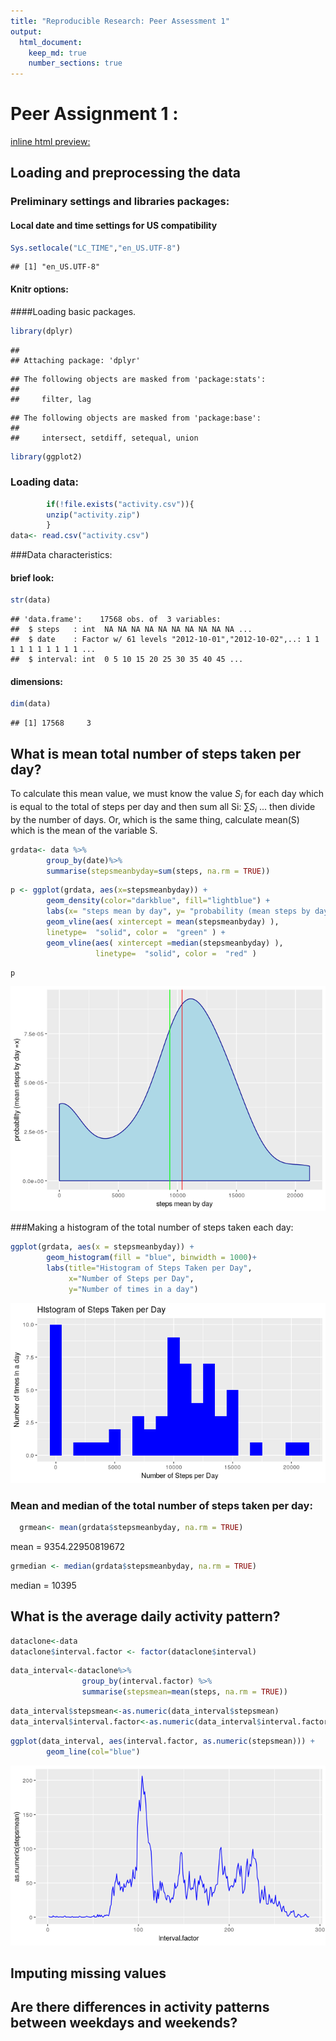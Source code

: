 ```yaml
---
title: "Reproducible Research: Peer Assessment 1"
output: 
  html_document:
    keep_md: true
    number_sections: true
---
```


# Peer Assignment 1 :    

[inline html preview:](http://htmlpreview.github.io/?https://github.com/chatard/RepData_PeerAssessment1/blob/master/PA1_template.html)

## Loading and preprocessing the data

### Preliminary settings and libraries packages:
#### Local date and time settings for US compatibility 


```r
Sys.setlocale("LC_TIME","en_US.UTF-8")
```

```
## [1] "en_US.UTF-8"
```

#### Knitr options:  



####Loading basic packages.


```r
library(dplyr)
```

```
## 
## Attaching package: 'dplyr'
```

```
## The following objects are masked from 'package:stats':
## 
##     filter, lag
```

```
## The following objects are masked from 'package:base':
## 
##     intersect, setdiff, setequal, union
```

```r
library(ggplot2)
```

### Loading data:  


```r
        if(!file.exists("activity.csv")){
        unzip("activity.zip")
        }
data<- read.csv("activity.csv")
```


###Data characteristics:

#### brief look:  


```r
str(data)
```

```
## 'data.frame':	17568 obs. of  3 variables:
##  $ steps   : int  NA NA NA NA NA NA NA NA NA NA ...
##  $ date    : Factor w/ 61 levels "2012-10-01","2012-10-02",..: 1 1 1 1 1 1 1 1 1 1 ...
##  $ interval: int  0 5 10 15 20 25 30 35 40 45 ...
```

#### dimensions:


```r
dim(data)
```

```
## [1] 17568     3
```

## What is mean total number of steps taken per day?

To calculate this mean value,  we must know the value $S_{i}$ for each day which is 
equal to the total of steps per day and then sum all Si: $\sum S_{i}$ ... then divide by 
the number of days. 
Or, which is the same thing, calculate mean(S)
which is the mean of the variable S.


```r
grdata<- data %>%
        group_by(date)%>%
        summarise(stepsmeanbyday=sum(steps, na.rm = TRUE))
```


```r
p <- ggplot(grdata, aes(x=stepsmeanbyday)) + 
        geom_density(color="darkblue", fill="lightblue") +
        labs(x= "steps mean by day", y= "probability (mean steps by day =x)")+
        geom_vline(aes( xintercept = mean(stepsmeanbyday) ),
        linetype=  "solid", color =  "green" ) +
        geom_vline(aes( xintercept =median(stepsmeanbyday) ),
                   linetype=  "solid", color =  "red" )    
```


```r
p
```

![](PA1_template_files/figure-html/unnamed-chunk-2-1.png)<!-- -->


###Making a histogram of the total number of steps taken each day:        


```r
ggplot(grdata, aes(x = stepsmeanbyday)) + 
        geom_histogram(fill = "blue", binwidth = 1000)+
        labs(title="Histogram of Steps Taken per Day", 
             x="Number of Steps per Day",
             y="Number of times in a day")
```

![](PA1_template_files/figure-html/histogram1-1.png)<!-- -->


### Mean and median of the total number of steps taken per day:  
    


```r
  grmean<- mean(grdata$stepsmeanbyday, na.rm = TRUE)
```
  mean  =   9354.22950819672
  

```r
grmedian <- median(grdata$stepsmeanbyday, na.rm = TRUE)
```

median =   10395


## What is the average daily activity pattern?  



```r
dataclone<-data 
dataclone$interval.factor <- factor(dataclone$interval)
```


```r
data_interval<-dataclone%>% 
                group_by(interval.factor) %>%
                summarise(stepsmean=mean(steps, na.rm = TRUE))
```



```r
data_interval$stepsmean<-as.numeric(data_interval$stepsmean)
data_interval$interval.factor<-as.numeric(data_interval$interval.factor)
```


```r
ggplot(data_interval, aes(interval.factor, as.numeric(stepsmean))) +
        geom_line(col="blue")
```

![](PA1_template_files/figure-html/dayaveragefig-1.png)<!-- -->


## Imputing missing values



## Are there differences in activity patterns between weekdays and weekends?
